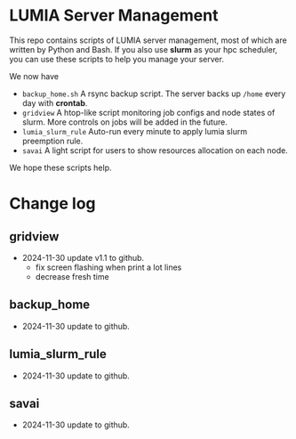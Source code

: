 # LUMIA Server Management
This repo contains scripts of LUMIA server management, most of which are written by Python and Bash.
If you also use **slurm** as your hpc scheduler, you can use these scripts to help you manage your server.

We now have
- `backup_home.sh` A rsync backup script. The server backs up `/home` every day with **crontab**.
- `gridview` A htop-like script monitoring job configs and node states of slurm. More controls on jobs will be added in the future.
- `lumia_slurm_rule` Auto-run every minute to apply lumia slurm preemption rule.
- `savai` A light script for users to show resources allocation on each node.

We hope these scripts help.

# Change log
## gridview
- 2024-11-30 update v1.1 to github.
    - fix screen flashing when print a lot lines
    - decrease fresh time

## backup_home
- 2024-11-30 update to github.

## lumia_slurm_rule
- 2024-11-30 update to github.

## savai
- 2024-11-30 update to github.